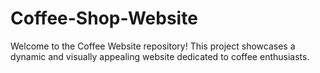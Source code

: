 # Coffee-Shop-Website
 Welcome to the Coffee Website repository! This project showcases a dynamic and visually appealing website dedicated to coffee enthusiasts.
